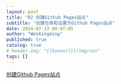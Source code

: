 ```yaml
---
layout: post
title: "02 创建Github Pages站点"
subtitle: "创建仓库和设置为Github Pages站点"
date: 2024-07-13 00:07:05
author: "WenXingming"
published: true
catalog: true
# header-img: "{{baseurl}}/img/xxx"
tags: []
---
```


[创建Github Pages站点](https://docs.github.com/zh/pages/getting-started-with-github-pages/creating-a-github-pages-site)
